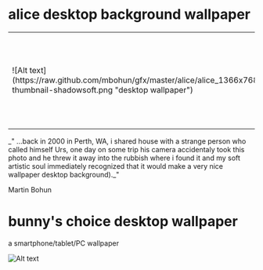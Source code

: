 # alice desktop background wallpaper
<table>
	<tr>
	<td>![Alt text](https://raw.github.com/mbohun/gfx/master/alice/alice_1366x768-thumbnail-shadowsoft.png "desktop wallpaper")</td>
	<td>
		blah

		blah

		blah

	</td>
      	</tr>
</table>
_" ...back in 2000 in Perth, WA, i shared house with a strange person who called himself Urs, one day on some trip his camera accidentaly took this photo and he threw it away into the rubbish where i found it and my soft artistic soul immediately recognized that it would make a very nice wallpaper desktop background)._"

Martin Bohun

# bunny's choice desktop wallpaper
a smartphone/tablet/PC wallpaper

![Alt text](https://raw.github.com/mbohun/gfx/master/bunnys-choice/device-2013-06-28-163414s-softshadow.png "smartphone wallpaper example")
